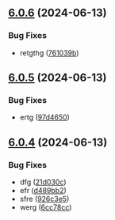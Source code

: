 ## [6.0.6](https://github.com/malikjaid/test/compare/v6.0.5...v6.0.6) (2024-06-13)


### Bug Fixes

* retgthg ([761039b](https://github.com/malikjaid/test/commit/761039b3c32b2183ee22239706113de1e8273161))



## [6.0.5](https://github.com/malikjaid/test/compare/v6.0.4...v6.0.5) (2024-06-13)


### Bug Fixes

* ertg ([97d4650](https://github.com/malikjaid/test/commit/97d465098eb9f2fe9473aa54dc16aae65f5807ef))



## [6.0.4](https://github.com/malikjaid/test/compare/d489bb255b474c28733dd4d0b3e1faa29f270541...v6.0.4) (2024-06-13)


### Bug Fixes

* dfg ([21d030c](https://github.com/malikjaid/test/commit/21d030c77719e512294e39af5aa7b63cdeb98ee1))
* efr ([d489bb2](https://github.com/malikjaid/test/commit/d489bb255b474c28733dd4d0b3e1faa29f270541))
* sfre ([926c3e5](https://github.com/malikjaid/test/commit/926c3e51a21ba53d88218656fc6682898f3b2f80))
* werg ([6cc78cc](https://github.com/malikjaid/test/commit/6cc78cc703cea87fc575392ad4e37c55a4c4e0bc))



